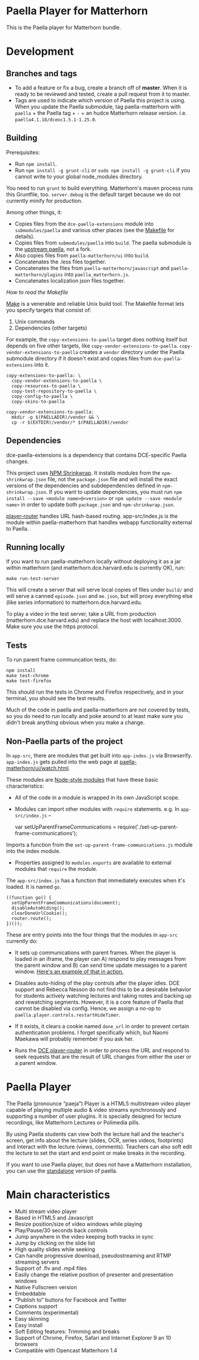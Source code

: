 Paella Player for Matterhorn
============================
This is the Paella player for Matterhorn bundle.

Development
===========

Branches and tags
-----------------

- To add a feature or fix a bug, create a branch off of **master**. When it is ready to be reviewed and tested, create a pull request from it to master.
- Tags are used to indicate which version of Paella this project is using. When you update the Paella submodule, tag paella-matterhorn with `paella` + the Paella tag + `-` + an hudce Matterhorn release version. i.e. `paella4.1.18/dceoc1.5.1-1.25.0`.

Building
--------

Prerequisites:

- Run `npm install`.
- Run `npm install -g grunt-cli` or `sudo npm install -g grunt-cli` if you cannot write to your global node_modules directory.

You need to run `grunt` to build everything. Matterhorn's maven process runs this Gruntfile, too. `server.debug` is the default target because we do not currently minify for production.

Among other things, it:

- Copies files from the `dce-paella-extensions` module into `submodules/paella` and various other places (see the [Makefile](https://github.com/harvard-dce/paella-matterhorn/blob/using-upstream-paella-directly/Makefile) for details).
- Copies files from `submodules/paella` into `build`. The paella submodule is the [upstream paella](https://github.com/polimediaupv/paella), not a fork.
- Also copies files from `paella-matterhorn/ui` into `build`.
- Concatenates the .less files together.
- Concatenates the files from `paella-matterhorn/javascript` and `paella-matterhorn/plugins` into `paella_matterhorn.js`.
- Concatenates localization json files together.

*How to read the Makefile*

[Make](https://bost.ocks.org/mike/make/) is a venerable and reliable Unix build tool. The Makefile format lets you specify targets that consist of:

1. Unix commands
2. Dependencies (other targets)

For example, the `copy-extensions-to-paella` target does nothing itself but depends on five other targets, like `copy-vendor-extensions-to-paella`. `copy-vendor-extensions-to-paella` creates a `vendor` directory under the Paella submodule directory if it doesn't exist and copies files from `dce-paella-extensions` into it.

    copy-extensions-to-paella: \
      copy-vendor-extensions-to-paella \
      copy-resources-to-paella \
      copy-test-repository-to-paella \
      copy-config-to-paella \
      copy-skins-to-paella

    copy-vendor-extensions-to-paella:
      mkdir -p $(PAELLADIR)/vendor && \
      cp -r $(EXTDIR)/vendor/* $(PAELLADIR)/vendor

Dependencies
------------

dce-paella-extensions is a dependency that contains DCE-specific Paella changes.

This project uses [NPM Shrinkwrap](https://docs.npmjs.com/cli/shrinkwrap). It installs modules from the `npm-shrinkwrap.json` file, not the `package.json` file and will install the exact versions of the dependencies and subdependencies defined in `npm-shrinkwrap.json`. If you want to update dependencies, you must run `npm install --save <module name>@<version>` or `npm update --save <module name>` in order to update both `package.json` and `npm-shrinkwrap.json`.

[player-router](https://github.com/harvard-dce/player-router) handles URL hash-based routing. app-src/index.js is the module within paella-matterhorn that handles webapp functionality external to Paella.

Running locally
---------------

If you want to run paella-matterhorn locally without deploying it as a jar within matterhorn (and matterhorn.dce.harvard.edu is currently OK), run:

    make run-test-server

This will create a server that will serve local copies of files under `build/` and will serve a canned `episode.json` and `me.json`, but will proxy everything else (like series information) to matterhorn.dce.harvard.edu.

To play a video in the test server, take a URL from production (matterhorn.dce.harvard.edu) and replace the host with localhost:3000. Make sure you use the https protocol.

Tests
-----

To run parent frame communcation tests, do:

    npm install
    make test-chrome
    make test-firefox

This should run the tests in Chrome and Firefox respectively, and in your terminal, you should see the test results.

Much of the code in paella and paella-matterhorn are not covered by tests, so you do need to run locally and poke around to at least make sure you didn't break anything obvious when you make a change.

Non-Paella parts of the project
-------------------------------

In `app-src`, there are modules that get built into `app-index.js` via Browserify. `app-index.js` gets pulled into the web page at [paella-matterhorn/ui/watch.html](https://github.com/harvard-dce/paella-matterhorn/blob/master/paella-matterhorn/ui/watch.html).

These modules are [Node-style modules](https://nodejs.org/docs/latest/api/modules.html#modules_modules) that have these basic characteristics:

- All of the code in a module is wrapped in its own JavaScript scope.
- Modules can import other modules with `require` statements. e.g. In `app-src/index.js` –

    var setUpParentFrameCommunications = require('./set-up-parent-frame-communications');

Imports a function from the `set-up-parent-frame-communications.js` module into the index module.

- Properties assigned to `modules.exports` are available to external modules that `require` the module.

The `app-src/index.js` has a function that immediately executes when it's loaded. It is named `go`.

    ((function go() {
      setUpParentFrameCommunications(document);
      disableAutoHiding();
      clearDoneUrlCookie();
      router.route();
    })());

These are entry points into the four things that the modules in `app-src` currently do:

- It sets up communications with parent frames. When the player is loaded in an iframe, the player can A) respond to play messages from the parent window and B) can send time update messages to a parent window. [Here's an example of that in action.](http://jsbin.com/qomifisaba/edit?html,js,output)

- Disables auto-hiding of the play controls after the player idles. DCE support and Rebecca Nesson do not find this to be a desirable behavior for students actively watching lectures and taking notes and backing up and rewatching segments. However, it is a core feature of Paella that cannot be disabled via config. Hence, we assign a no-op to `paella.player.controls.restartHideTimer`.

- If it exists, it clears a cookie named `done_url` in order to prevent certain authentication problems. I forget specifically which, but Naomi Maekawa will probably remember if you ask her.

- Runs the [DCE player-router](https://github.com/harvard-dce/player-router) in order to process the URL and respond to seek requests that are the result of URL changes from either the user or a parent window.

Paella Player
=============
The Paella (pronounce “paeja”) Player is a HTML5 multistream video player capable of playing multiple audio & video streams synchronously and supporting a number of user plugins. It is specially designed for lecture recordings, like Matterhorn Lectures or Polimedia pills.

By using Paella students can view both the lecture hall and the teacher's screen, get info about the lecture (slides, OCR, series videos, footprints) and interact with the lecture (views, comments). Teachers can also soft edit the lecture to set the start and end point or make breaks in the recording. 

If you want to use Paella player, but does not have a Matterhorn installation, you can use the [standalone](https://github.com/polimediaupv/paella) version of paella.

Main characteristics
====================
- Multi stream video player
- Based in HTML5 and Javascript
- Resize position/size of video windows while playing
- Play/Pause/30 seconds back controls
- Jump anywhere in the video keeping both tracks in sync
- Jump by clicking on the slide list
- High quality slides while seeking
- Can handle progressive download, pseudostreaming and RTMP streaming servers
- Support of .flv and .mp4 files
- Easily change the relative position of presenter and presentation windows
- Native Fullscreen version
- Embeddable
- “Publish to” buttons for Facebook and Twitter
- Captions support
- Comments (experimental)
- Easy skinning
- Easy install
- Soft Editing features: Trimming and breaks
- Support of Chrome, Firefox, Safari and Internet Explorer 9 an 10 browsers
- Compatible with Opencast Matterhorn 1.4
